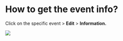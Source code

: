 # How to get the event info?

<p class="no-margin">Click on the specific event &gt; <b>Edit</b> &gt; <b>Information. </b></p>
<p class="no-margin"></p>
<div class="intercom-container"><img src="/assets/img/teams-pro/image_164.png"></div>

<Intercom />
<Hubspot />
<Clarity />
<GoogleAnalytics />

